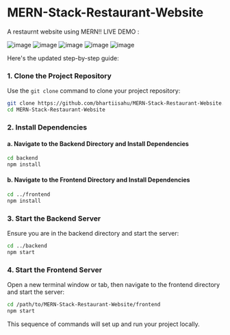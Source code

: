 # MERN-Stack-Restaurant-Website
A restaurnt website using MERN!!
LIVE DEMO : 

![image](https://github.com/user-attachments/assets/6ca13e6a-18ee-42d8-bf8f-7c5a711118e1)
![image](https://github.com/user-attachments/assets/09a70024-7b92-4cc1-ab63-a03ff47d241e)
![image](https://github.com/user-attachments/assets/c95dd1e6-0534-427b-9a85-f4422fad713e)
![image](https://github.com/user-attachments/assets/00de064d-c1e4-4c6b-beec-c145663cd559)
![image](https://github.com/user-attachments/assets/5595872d-ab95-4c09-a00b-d2bbca2cda3a)




Here's the updated step-by-step guide:

### 1. **Clone the Project Repository**

Use the `git clone` command to clone your project repository:

```bash
git clone https://github.com/bhartiisahu/MERN-Stack-Restaurant-Website.git
cd MERN-Stack-Restaurant-Website
```

### 2. **Install Dependencies**

#### a. Navigate to the Backend Directory and Install Dependencies

```bash
cd backend
npm install
```

#### b. Navigate to the Frontend Directory and Install Dependencies

```bash
cd ../frontend
npm install
```

### 3. **Start the Backend Server**

Ensure you are in the backend directory and start the server:

```bash
cd ../backend
npm start
```

### 4. **Start the Frontend Server**

Open a new terminal window or tab, then navigate to the frontend directory and start the server:

```bash
cd /path/to/MERN-Stack-Restaurant-Website/frontend
npm start
```

This sequence of commands will set up and run your project locally.

